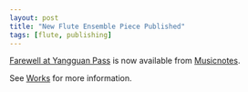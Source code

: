 ```yaml
---
layout: post
title: "New Flute Ensemble Piece Published"
tags: [flute, publishing]
---
```


[Farewell at Yangguan Pass](https://www.musicnotes.com/sheetmusic/mtd.asp?ppn=MN0198000) is now available from [Musicnotes](https://www.musicnotes.com/).

See [Works](works.md) for more information.
